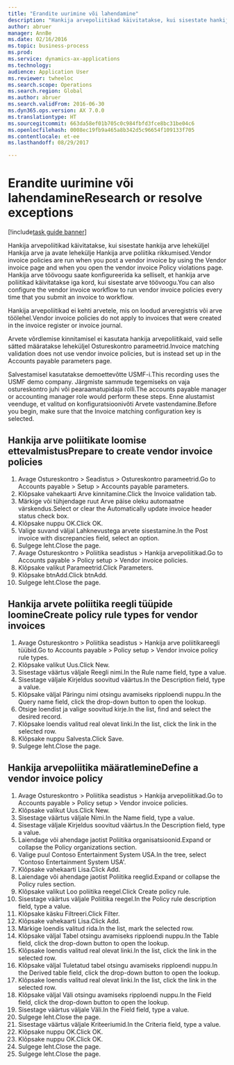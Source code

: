 ```yaml
--- 
title: "Erandite uurimine või lahendamine"
description: "Hankija arvepoliitikad käivitatakse, kui sisestate hankija arve leheküljel Hankija arve ja avate lehekülje Hankija arve poliitika rikkumised."
author: abruer
manager: AnnBe
ms.date: 02/16/2016
ms.topic: business-process
ms.prod: 
ms.service: dynamics-ax-applications
ms.technology: 
audience: Application User
ms.reviewer: twheeloc
ms.search.scope: Operations
ms.search.region: Global
ms.author: abruer
ms.search.validFrom: 2016-06-30
ms.dyn365.ops.version: AX 7.0.0
ms.translationtype: HT
ms.sourcegitcommit: 663da58ef01b705c0c984fbfd3fce8bc31be04c6
ms.openlocfilehash: 0008ec19fb9a465a8b342d5c96654f109133f705
ms.contentlocale: et-ee
ms.lasthandoff: 08/29/2017

---
```

# <a name="research-or-resolve-exceptions"></a><span data-ttu-id="92c6a-103">Erandite uurimine või lahendamine</span><span class="sxs-lookup"><span data-stu-id="92c6a-103">Research or resolve exceptions</span></span>

[!include[task guide banner](../../includes/task-guide-banner.md)]

<span data-ttu-id="92c6a-104">Hankija arvepoliitikad käivitatakse, kui sisestate hankija arve leheküljel Hankija arve ja avate lehekülje Hankija arve poliitika rikkumised.</span><span class="sxs-lookup"><span data-stu-id="92c6a-104">Vendor invoice policies are run when you post a vendor invoice by using the Vendor invoice page and when you open the vendor invoice Policy violations page.</span></span> <span data-ttu-id="92c6a-105">Hankija arve töövoogu saate konfigureerida ka selliselt, et hankija arve poliitikad käivitatakse iga kord, kui sisestate arve töövoogu.</span><span class="sxs-lookup"><span data-stu-id="92c6a-105">You can also configure the vendor invoice workflow to run vendor invoice policies every time that you submit an invoice to workflow.</span></span> 

<span data-ttu-id="92c6a-106">Hankija arvepoliitikad ei kehti arvetele, mis on loodud arveregistris või arve töölehel.</span><span class="sxs-lookup"><span data-stu-id="92c6a-106">Vendor invoice policies do not apply to invoices that were created in the invoice register or invoice journal.</span></span> 

<span data-ttu-id="92c6a-107">Arvete võrdlemise kinnitamisel ei kasutata hankija arvepoliitikaid, vaid selle sätted määratakse leheküljel Ostureskontro parameetrid.</span><span class="sxs-lookup"><span data-stu-id="92c6a-107">Invoice matching validation does not use vendor invoice policies, but is instead set up in the Accounts payable parameters page.</span></span>

<span data-ttu-id="92c6a-108">Salvestamisel kasutatakse demoettevõtte USMF-i.</span><span class="sxs-lookup"><span data-stu-id="92c6a-108">This recording uses the USMF demo company.</span></span> <span data-ttu-id="92c6a-109">Järgmiste sammude tegemiseks on vaja ostureskontro juhi või pearaamatupidaja rolli.</span><span class="sxs-lookup"><span data-stu-id="92c6a-109">The accounts payable manager or accounting manager role would perform these steps.</span></span> <span data-ttu-id="92c6a-110">Enne alustamist veenduge, et valitud on konfiguratsioonivõti Arvete vastendamine.</span><span class="sxs-lookup"><span data-stu-id="92c6a-110">Before you begin, make sure that the Invoice matching configuration key is selected.</span></span>


## <a name="prepare-to-create-vendor-invoice-policies"></a><span data-ttu-id="92c6a-111">Hankija arve poliitikate loomise ettevalmistus</span><span class="sxs-lookup"><span data-stu-id="92c6a-111">Prepare to create vendor invoice policies</span></span>
1. <span data-ttu-id="92c6a-112">Avage Ostureskontro > Seadistus > Ostureskontro parameetrid.</span><span class="sxs-lookup"><span data-stu-id="92c6a-112">Go to Accounts payable > Setup > Accounts payable parameters.</span></span>
2. <span data-ttu-id="92c6a-113">Klõpsake vahekaarti Arve kinnitamine.</span><span class="sxs-lookup"><span data-stu-id="92c6a-113">Click the Invoice validation tab.</span></span>
3. <span data-ttu-id="92c6a-114">Märkige või tühjendage ruut Arve päise oleku automaatne värskendus.</span><span class="sxs-lookup"><span data-stu-id="92c6a-114">Select or clear the Automatically update invoice header status check box.</span></span>
4. <span data-ttu-id="92c6a-115">Klõpsake nuppu OK.</span><span class="sxs-lookup"><span data-stu-id="92c6a-115">Click OK.</span></span>
5. <span data-ttu-id="92c6a-116">Valige suvand väljal Lahknevustega arvete sisestamine.</span><span class="sxs-lookup"><span data-stu-id="92c6a-116">In the Post invoice with discrepancies field, select an option.</span></span>
6. <span data-ttu-id="92c6a-117">Sulgege leht.</span><span class="sxs-lookup"><span data-stu-id="92c6a-117">Close the page.</span></span>
7. <span data-ttu-id="92c6a-118">Avage Ostureskontro > Poliitika seadistus > Hankija arvepoliitikad.</span><span class="sxs-lookup"><span data-stu-id="92c6a-118">Go to Accounts payable > Policy setup > Vendor invoice policies.</span></span>
8. <span data-ttu-id="92c6a-119">Klõpsake valikut Parameetrid.</span><span class="sxs-lookup"><span data-stu-id="92c6a-119">Click Parameters.</span></span>
9. <span data-ttu-id="92c6a-120">Klõpsake btnAdd.</span><span class="sxs-lookup"><span data-stu-id="92c6a-120">Click btnAdd.</span></span>
10. <span data-ttu-id="92c6a-121">Sulgege leht.</span><span class="sxs-lookup"><span data-stu-id="92c6a-121">Close the page.</span></span>

## <a name="create-policy-rule-types-for-vendor-invoices"></a><span data-ttu-id="92c6a-122">Hankija arvete poliitika reegli tüüpide loomine</span><span class="sxs-lookup"><span data-stu-id="92c6a-122">Create policy rule types for vendor invoices</span></span>
1. <span data-ttu-id="92c6a-123">Avage Ostureskontro > Poliitika seadistus > Hankija arve poliitikareegli tüübid.</span><span class="sxs-lookup"><span data-stu-id="92c6a-123">Go to Accounts payable > Policy setup > Vendor invoice policy rule types.</span></span>
2. <span data-ttu-id="92c6a-124">Klõpsake valikut Uus.</span><span class="sxs-lookup"><span data-stu-id="92c6a-124">Click New.</span></span>
3. <span data-ttu-id="92c6a-125">Sisestage väärtus väljale Reegli nimi.</span><span class="sxs-lookup"><span data-stu-id="92c6a-125">In the Rule name field, type a value.</span></span>
4. <span data-ttu-id="92c6a-126">Sisestage väljale Kirjeldus soovitud väärtus.</span><span class="sxs-lookup"><span data-stu-id="92c6a-126">In the Description field, type a value.</span></span>
5. <span data-ttu-id="92c6a-127">Klõpsake väljal Päringu nimi otsingu avamiseks ripploendi nuppu.</span><span class="sxs-lookup"><span data-stu-id="92c6a-127">In the Query name field, click the drop-down button to open the lookup.</span></span>
6. <span data-ttu-id="92c6a-128">Otsige loendist ja valige soovitud kirje.</span><span class="sxs-lookup"><span data-stu-id="92c6a-128">In the list, find and select the desired record.</span></span>
7. <span data-ttu-id="92c6a-129">Klõpsake loendis valitud real olevat linki.</span><span class="sxs-lookup"><span data-stu-id="92c6a-129">In the list, click the link in the selected row.</span></span>
8. <span data-ttu-id="92c6a-130">Klõpsake nuppu Salvesta.</span><span class="sxs-lookup"><span data-stu-id="92c6a-130">Click Save.</span></span>
9. <span data-ttu-id="92c6a-131">Sulgege leht.</span><span class="sxs-lookup"><span data-stu-id="92c6a-131">Close the page.</span></span>

## <a name="define-a-vendor-invoice-policy"></a><span data-ttu-id="92c6a-132">Hankija arvepoliitika määratlemine</span><span class="sxs-lookup"><span data-stu-id="92c6a-132">Define a vendor invoice policy</span></span>
1. <span data-ttu-id="92c6a-133">Avage Ostureskontro > Poliitika seadistus > Hankija arvepoliitikad.</span><span class="sxs-lookup"><span data-stu-id="92c6a-133">Go to Accounts payable > Policy setup > Vendor invoice policies.</span></span>
2. <span data-ttu-id="92c6a-134">Klõpsake valikut Uus.</span><span class="sxs-lookup"><span data-stu-id="92c6a-134">Click New.</span></span>
3. <span data-ttu-id="92c6a-135">Sisestage väärtus väljale Nimi.</span><span class="sxs-lookup"><span data-stu-id="92c6a-135">In the Name field, type a value.</span></span>
4. <span data-ttu-id="92c6a-136">Sisestage väljale Kirjeldus soovitud väärtus.</span><span class="sxs-lookup"><span data-stu-id="92c6a-136">In the Description field, type a value.</span></span>
5. <span data-ttu-id="92c6a-137">Laiendage või ahendage jaotist Poliitika organisatsioonid.</span><span class="sxs-lookup"><span data-stu-id="92c6a-137">Expand or collapse the Policy organizations section.</span></span>
6. <span data-ttu-id="92c6a-138">Valige puul Contoso Entertainment System USA.</span><span class="sxs-lookup"><span data-stu-id="92c6a-138">In the tree, select 'Contoso Entertainment System USA'.</span></span>
7. <span data-ttu-id="92c6a-139">Klõpsake vahekaarti Lisa.</span><span class="sxs-lookup"><span data-stu-id="92c6a-139">Click Add.</span></span>
8. <span data-ttu-id="92c6a-140">Laiendage või ahendage jaotist Poliitika reeglid.</span><span class="sxs-lookup"><span data-stu-id="92c6a-140">Expand or collapse the Policy rules section.</span></span>
9. <span data-ttu-id="92c6a-141">Klõpsake valikut Loo poliitika reegel.</span><span class="sxs-lookup"><span data-stu-id="92c6a-141">Click Create policy rule.</span></span>
10. <span data-ttu-id="92c6a-142">Sisestage väärtus väljale Poliitika reegel.</span><span class="sxs-lookup"><span data-stu-id="92c6a-142">In the Policy rule description field, type a value.</span></span>
11. <span data-ttu-id="92c6a-143">Klõpsake käsku Filtreeri.</span><span class="sxs-lookup"><span data-stu-id="92c6a-143">Click Filter.</span></span>
12. <span data-ttu-id="92c6a-144">Klõpsake vahekaarti Lisa.</span><span class="sxs-lookup"><span data-stu-id="92c6a-144">Click Add.</span></span>
13. <span data-ttu-id="92c6a-145">Märkige loendis valitud rida.</span><span class="sxs-lookup"><span data-stu-id="92c6a-145">In the list, mark the selected row.</span></span>
14. <span data-ttu-id="92c6a-146">Klõpsake väljal Tabel otsingu avamiseks ripploendi nuppu.</span><span class="sxs-lookup"><span data-stu-id="92c6a-146">In the Table field, click the drop-down button to open the lookup.</span></span>
15. <span data-ttu-id="92c6a-147">Klõpsake loendis valitud real olevat linki.</span><span class="sxs-lookup"><span data-stu-id="92c6a-147">In the list, click the link in the selected row.</span></span>
16. <span data-ttu-id="92c6a-148">Klõpsake väljal Tuletatud tabel otsingu avamiseks ripploendi nuppu.</span><span class="sxs-lookup"><span data-stu-id="92c6a-148">In the Derived table field, click the drop-down button to open the lookup.</span></span>
17. <span data-ttu-id="92c6a-149">Klõpsake loendis valitud real olevat linki.</span><span class="sxs-lookup"><span data-stu-id="92c6a-149">In the list, click the link in the selected row.</span></span>
18. <span data-ttu-id="92c6a-150">Klõpsake väljal Väli otsingu avamiseks ripploendi nuppu.</span><span class="sxs-lookup"><span data-stu-id="92c6a-150">In the Field field, click the drop-down button to open the lookup.</span></span>
19. <span data-ttu-id="92c6a-151">Sisestage väärtus väljale Väli.</span><span class="sxs-lookup"><span data-stu-id="92c6a-151">In the Field field, type a value.</span></span>
20. <span data-ttu-id="92c6a-152">Sulgege leht.</span><span class="sxs-lookup"><span data-stu-id="92c6a-152">Close the page.</span></span>
21. <span data-ttu-id="92c6a-153">Sisestage väärtus väljale Kriteeriumid.</span><span class="sxs-lookup"><span data-stu-id="92c6a-153">In the Criteria field, type a value.</span></span>
22. <span data-ttu-id="92c6a-154">Klõpsake nuppu OK.</span><span class="sxs-lookup"><span data-stu-id="92c6a-154">Click OK.</span></span>
23. <span data-ttu-id="92c6a-155">Klõpsake nuppu OK.</span><span class="sxs-lookup"><span data-stu-id="92c6a-155">Click OK.</span></span>
24. <span data-ttu-id="92c6a-156">Sulgege leht.</span><span class="sxs-lookup"><span data-stu-id="92c6a-156">Close the page.</span></span>
25. <span data-ttu-id="92c6a-157">Sulgege leht.</span><span class="sxs-lookup"><span data-stu-id="92c6a-157">Close the page.</span></span>


